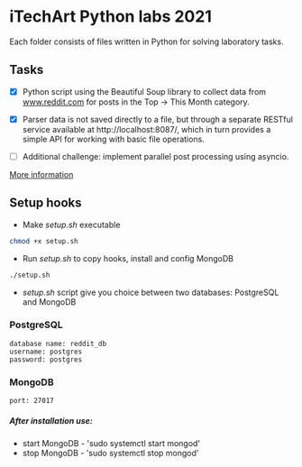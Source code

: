 # iTechArt Python labs 2021

Each folder consists of files written in Python for solving laboratory tasks.

## Tasks

- [x] Python script using the Beautiful Soup library to collect data from www.reddit.com for posts in the 
Top -> This Month category.

- [x] Parser data is not saved directly to a file, but through a separate RESTful service available at 
http://localhost:8087/, which in turn provides a simple API for working with basic file operations.

- [ ] Additional challenge: implement parallel post processing using asyncio.

[More information](assignment2/README.md)

## Setup hooks

- Make _setup.sh_ executable
```bash
chmod +x setup.sh
```

- Run _setup.sh_ to copy hooks, install and config MongoDB
```bash
./setup.sh
```

- _setup.sh_ script give you choice between two databases: PostgreSQL and MongoDB

### PostgreSQL
    database name: reddit_db
    username: postgres
    password: postgres

 
### MongoDB
    port: 27017
##### After installation use: 
- start MongoDB - 'sudo systemctl start mongod'
- stop MongoDB - 'sudo systemctl stop mongod'

